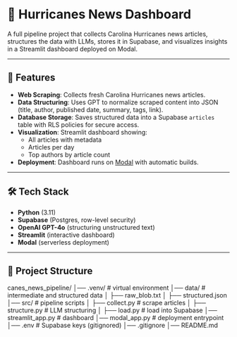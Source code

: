 # 🏒 Hurricanes News Dashboard

A full pipeline project that collects Carolina Hurricanes news articles, structures the data with LLMs, stores it in Supabase, and visualizes insights in a Streamlit dashboard deployed on Modal.

---

## 🚀 Features
- **Web Scraping**: Collects fresh Carolina Hurricanes news articles.
- **Data Structuring**: Uses GPT to normalize scraped content into JSON (title, author, published date, summary, tags, link).
- **Database Storage**: Saves structured data into a Supabase `articles` table with RLS policies for secure access.
- **Visualization**: Streamlit dashboard showing:
  - All articles with metadata
  - Articles per day
  - Top authors by article count
- **Deployment**: Dashboard runs on [Modal](https://modal.com) with automatic builds.

---

## 🛠️ Tech Stack
- **Python** (3.11)
- **Supabase** (Postgres, row-level security)
- **OpenAI GPT-4o** (structuring unstructured text)
- **Streamlit** (interactive dashboard)
- **Modal** (serverless deployment)

---

## 📂 Project Structure
canes_news_pipeline/
│── .venv/ # virtual environment
│── data/ # intermediate and structured data
│ ├── raw_blob.txt
│ ├── structured.json
│── src/ # pipeline scripts
│ ├── collect.py # scrape articles
│ ├── structure.py # LLM structuring
│ ├── load.py # load into Supabase
│── streamlit_app.py # dashboard
│── modal_app.py # deployment entrypoint
│── .env # Supabase keys (gitignored)
│── .gitignore
│── README.md